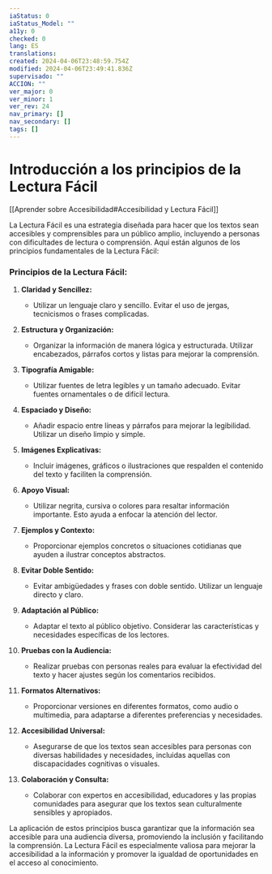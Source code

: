 ```yaml
---
iaStatus: 0
iaStatus_Model: ""
a11y: 0
checked: 0
lang: ES
translations: 
created: 2024-04-06T23:48:59.754Z
modified: 2024-04-06T23:49:41.836Z
supervisado: ""
ACCION: ""
ver_major: 0
ver_minor: 1
ver_rev: 24
nav_primary: []
nav_secondary: []
tags: []
---
```

# Introducción a los principios de la Lectura Fácil

[[Aprender sobre Accesibilidad#Accesibilidad y Lectura Fácil]]

La Lectura Fácil es una estrategia diseñada para hacer que los textos sean accesibles y comprensibles para un público amplio, incluyendo a personas con dificultades de lectura o comprensión. Aquí están algunos de los principios fundamentales de la Lectura Fácil:

### Principios de la Lectura Fácil:

1. **Claridad y Sencillez:**
   - Utilizar un lenguaje claro y sencillo. Evitar el uso de jergas, tecnicismos o frases complicadas.

2. **Estructura y Organización:**
   - Organizar la información de manera lógica y estructurada. Utilizar encabezados, párrafos cortos y listas para mejorar la comprensión.

3. **Tipografía Amigable:**
   - Utilizar fuentes de letra legibles y un tamaño adecuado. Evitar fuentes ornamentales o de difícil lectura.

4. **Espaciado y Diseño:**
   - Añadir espacio entre líneas y párrafos para mejorar la legibilidad. Utilizar un diseño limpio y simple.

5. **Imágenes Explicativas:**
   - Incluir imágenes, gráficos o ilustraciones que respalden el contenido del texto y faciliten la comprensión.

6. **Apoyo Visual:**
   - Utilizar negrita, cursiva o colores para resaltar información importante. Esto ayuda a enfocar la atención del lector.

7. **Ejemplos y Contexto:**
   - Proporcionar ejemplos concretos o situaciones cotidianas que ayuden a ilustrar conceptos abstractos.

8. **Evitar Doble Sentido:**
   - Evitar ambigüedades y frases con doble sentido. Utilizar un lenguaje directo y claro.

9. **Adaptación al Público:**
   - Adaptar el texto al público objetivo. Considerar las características y necesidades específicas de los lectores.

10. **Pruebas con la Audiencia:**
    - Realizar pruebas con personas reales para evaluar la efectividad del texto y hacer ajustes según los comentarios recibidos.

11. **Formatos Alternativos:**
    - Proporcionar versiones en diferentes formatos, como audio o multimedia, para adaptarse a diferentes preferencias y necesidades.

12. **Accesibilidad Universal:**
    - Asegurarse de que los textos sean accesibles para personas con diversas habilidades y necesidades, incluidas aquellas con discapacidades cognitivas o visuales.

13. **Colaboración y Consulta:**
    - Colaborar con expertos en accesibilidad, educadores y las propias comunidades para asegurar que los textos sean culturalmente sensibles y apropiados.

La aplicación de estos principios busca garantizar que la información sea accesible para una audiencia diversa, promoviendo la inclusión y facilitando la comprensión. La Lectura Fácil es especialmente valiosa para mejorar la accesibilidad a la información y promover la igualdad de oportunidades en el acceso al conocimiento.